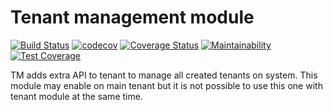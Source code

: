 # Tenant management module

[![Build Status](https://travis-ci.com/pluf/supertenant.svg?branch=master)](https://travis-ci.com/pluf/supertenant)
[![codecov](https://codecov.io/gh/pluf/supertenant/branch/master/graph/badge.svg)](https://codecov.io/gh/pluf/supertenant)
[![Coverage Status](https://coveralls.io/repos/github/pluf/supertenant/badge.svg)](https://coveralls.io/github/pluf/supertenant)
[![Maintainability](https://api.codeclimate.com/v1/badges/9e1457dbf2f0bcc8b953/maintainability)](https://codeclimate.com/github/pluf/supertenant/maintainability)
[![Test Coverage](https://api.codeclimate.com/v1/badges/9e1457dbf2f0bcc8b953/test_coverage)](https://codeclimate.com/github/pluf/supertenant/test_coverage)


TM adds extra API to tenant to manage all created tenants on system. This module may enable on main tenant but it is not possible to use this one with tenant module at the same time.


